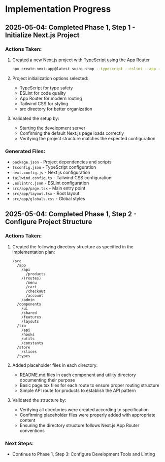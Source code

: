# Implementation Progress

## 2025-05-04: Completed Phase 1, Step 1 - Initialize Next.js Project

### Actions Taken:
1. Created a new Next.js project with TypeScript using the App Router
   ```bash
   npx create-next-app@latest sushi-shop --typescript --eslint --app --tailwind --src-dir
   ```

2. Project initialization options selected:
   - TypeScript for type safety
   - ESLint for code quality
   - App Router for modern routing
   - Tailwind CSS for styling
   - src directory for better organization

3. Validated the setup by:
   - Starting the development server
   - Confirming the default Next.js page loads correctly
   - Verifying the project structure matches the expected configuration

### Generated Files:
- `package.json` - Project dependencies and scripts
- `tsconfig.json` - TypeScript configuration
- `next.config.js` - Next.js configuration
- `tailwind.config.ts` - Tailwind CSS configuration
- `.eslintrc.json` - ESLint configuration
- `src/app/page.tsx` - Main entry point
- `src/app/layout.tsx` - Root layout
- `src/app/globals.css` - Global styles

## 2025-05-04: Completed Phase 1, Step 2 - Configure Project Structure

### Actions Taken:
1. Created the following directory structure as specified in the implementation plan:
   ```
   /src
     /app
       /api
         /products
       /(routes)
         /menu
         /cart
         /checkout
         /account
       /admin
     /components
       /ui
       /shared
       /features
       /layouts
     /lib
       /api
       /hooks
       /utils
       /constants
     /store
       /slices
     /types
   ```

2. Added placeholder files in each directory:
   - README.md files in each component and utility directory documenting their purpose
   - Basic page.tsx files for each route to ensure proper routing structure
   - Simple API route for products to establish the API pattern

3. Validated the structure by:
   - Verifying all directories were created according to specification
   - Confirming placeholder files were properly added with appropriate content
   - Ensuring the directory structure follows Next.js App Router conventions

### Next Steps:
- Continue to Phase 1, Step 3: Configure Development Tools and Linting
